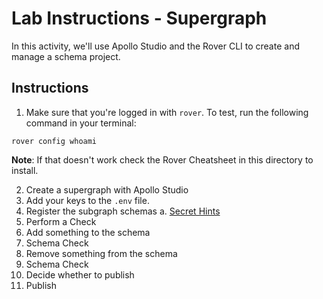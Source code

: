 # Lab Instructions - Supergraph

In this activity, we'll use Apollo Studio and the Rover CLI to create and manage a schema project.

## Instructions

1. Make sure that you're logged in with `rover`. To test, run the following command in your terminal:

```
rover config whoami
```

**Note**: If that doesn't work check the Rover Cheatsheet in this directory to install.

2. Create a supergraph with Apollo Studio
3. Add your keys to the `.env` file.
4. Register the subgraph schemas
   a. [Secret Hints](https://www.apollographql.com/docs/federation/managed-federation/setup#2-register-all-subgraph-schemas)
5. Perform a Check
6. Add something to the schema
7. Schema Check
8. Remove something from the schema
9. Schema Check
10. Decide whether to publish
11. Publish
